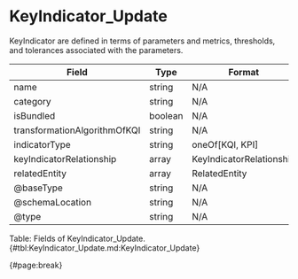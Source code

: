 <!--
    ATTENTION: This file was generated via gradle!
               Do NOT manually edit this file! Any such changes will be overwritten!
-->

# KeyIndicator_Update

KeyIndicator are defined in terms of parameters and metrics, thresholds, and tolerances 
associated with the parameters.

| Field | Type | Format | Required |
| ------- | ------- | ------- | --- |
| name | string | N/A | No |
| category | string | N/A | No |
| isBundled | boolean | N/A | No |
| transformationAlgorithmOfKQI | string | N/A | No |
| indicatorType | string | oneOf[KQI, KPI] | No |
| keyIndicatorRelationship | array | KeyIndicatorRelationship | No |
| relatedEntity | array | RelatedEntity | No |
| @baseType | string | N/A | No |
| @schemaLocation | string | N/A | No |
| @type | string | N/A | No |

Table: Fields of KeyIndicator_Update. {#tbl:KeyIndicator_Update.md:KeyIndicator_Update}

{#page:break}
